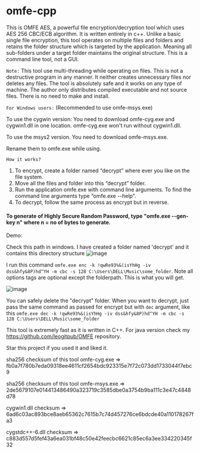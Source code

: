 # omfe-cpp
This is OMFE AES, a powerful file encryption/decryption tool which uses AES 256 CBC/ECB algorithm. It is written entirely in c++. Unlike a basic single file encryption, this tool operates on multiple files and folders and retains the folder structure which is targeted by the application. Meaning all sub-folders under a target folder maintains the original structure. This is a command line tool, not a GUI.

`Note:` This tool use multi-threading while operating on files. This is not a destructive program in any manner. It neither creates unnecessary files nor deletes any files. The tool is absolutely safe and it works on any type of machine. The author only distributes compiled executable and not source files. There is no need to make and install.

`For Windows users:` (Recommended to use omfe-msys.exe)

  To use the cygwin version: You need to download omfe-cyg.exe and cygwin1.dll in one location. omfe-cyg.exe won't run without cygwin1.dll.
  
  To use the msys2 version. You need to download omfe-msys.exe.
  
  Rename them to omfe.exe while using.

`How it works?`
  1. To encrypt, create a folder named “decrypt” where ever you like on the file system.
  2. Move all the files and folder into this “decrypt” folder.
  3. Run the application omfe.exe with command line arguments. To find the command line arguments type “omfe.exe  --help”.
  4. To decrypt, follow the same process as encrypt but in reverse.
  
  #### To generate of Highly Secure Random Password, type "omfe.exe --gen-key n" where n = no of bytes to generate.  
  
Demo: 

Check this path in windows. I have created a folder named 'decrypt' and it contains this directory structure
![image](https://user-images.githubusercontent.com/40391497/169683897-d86f0dd9-10f2-4585-9310-6d88af3c9875.png)


I run this command `omfe.exe enc -k !qwRe93%&(isYhHg -iv dss&hfy&8P)hd^YH -m cbc -s 128 C:\Users\DELL\Music\some_folder`. Note all options tags are optional except the folderpath. This is what you will get.

![image](https://user-images.githubusercontent.com/40391497/169684129-1db8fd77-fc8a-40d1-9015-da743ff28151.png)

You can safely delete the "decrypt" folder. When you want to decrypt, just pass the same command as passed for encrypt but with `dec` argument, like this `omfe.exe dec -k !qwRe93%&(isYhHg -iv dss&hfy&8P)hd^YH -m cbc -s 128 C:\Users\DELL\Music\some_folder`

This tool is extremely fast as it is written in C++. For java version check my https://github.com/leogitpub/OMFE repository.

Star this project if you used it and liked it.

sha256 checksum of this tool omfe-cyg.exe => fb0a7f780b7eda09318ee4611cf2654bdc923315e7f72c073dd1733044f7ebc9

sha256 checksum of this tool omfe-msys.exe => 2de5679107e014413486490a323719c3585dbe0a3754b9ba111c3e47c4848d78

cygwin1.dll checksum => 6ad6c03ac893bce8aeb65362c7615b7c74d457276ce6bdcde40a110178267fa3

cygstdc++-6.dll checksum => c883d557d5fef43a6ea031bf48c50e42feecbc6621c85ec6a3ee334220345f32
